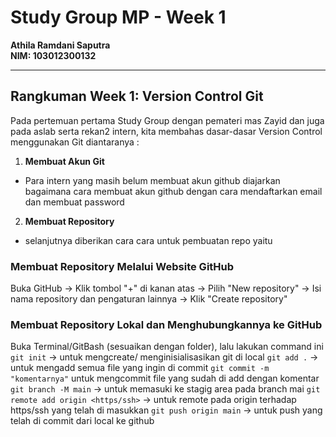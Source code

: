 # **Study Group MP - Week 1**  
**Athila Ramdani Saputra**  
**NIM: 103012300132**  

---
## Rangkuman Week 1: Version Control Git
Pada pertemuan pertama Study Group dengan pemateri mas Zayid dan juga pada aslab serta rekan2 intern, kita membahas dasar-dasar Version Control menggunakan Git diantaranya :
1. **Membuat Akun Git**
- Para intern yang masih belum membuat akun github diajarkan bagaimana cara membuat akun github dengan cara mendaftarkan email dan membuat password
2. **Membuat Repository**
- selanjutnya diberikan cara cara untuk pembuatan repo yaitu
### Membuat Repository Melalui Website GitHub
Buka GitHub -> Klik tombol "+" di kanan atas -> Pilih "New repository" -> Isi nama repository dan pengaturan lainnya -> Klik "Create repository"
### Membuat Repository Lokal dan Menghubungkannya ke GitHub
Buka Terminal/GitBash (sesuaikan dengan folder), lalu lakukan command ini
```git init``` -> untuk mengcreate/ menginisialisasikan git di local
```git add .``` -> untuk mengadd semua file yang ingin di commit
```git commit -m "komentarnya"``` untuk mengcommit file yang sudah di add dengan komentar
```git branch -M main``` -> untuk memasuki ke stagig area pada branch mai
```git remote add origin <https/ssh>``` -> untuk remote pada origin terhadap https/ssh yang telah di masukkan
```git push origin main``` -> untuk push yang telah di commit dari local ke github
   